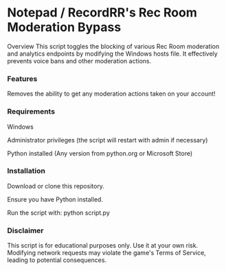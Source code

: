 # Notepad / RecordRR's Rec Room Moderation Bypass

Overview This script toggles the blocking of various Rec Room moderation and analytics endpoints by modifying the Windows hosts file. It effectively prevents voice bans and other moderation actions.

### Features

Removes the ability to get any moderation actions taken on your account!

### Requirements

Windows

Administrator privileges (the script will restart with admin if necessary)

Python installed (Any version from python.org or Microsoft Store)

### Installation

Download or clone this repository.

Ensure you have Python installed.

Run the script with:
python script.py

### Disclaimer
This script is for educational purposes only. Use it at your own risk. Modifying network requests may violate the game's Terms of Service, leading to potential consequences.
